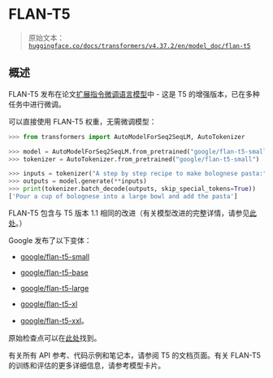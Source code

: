 # FLAN-T5

> 原始文本：[`huggingface.co/docs/transformers/v4.37.2/en/model_doc/flan-t5`](https://huggingface.co/docs/transformers/v4.37.2/en/model_doc/flan-t5)

## 概述

FLAN-T5 发布在论文[扩展指令微调语言模型](https://arxiv.org/pdf/2210.11416.pdf)中 - 这是 T5 的增强版本，已在多种任务中进行微调。

可以直接使用 FLAN-T5 权重，无需微调模型：

```py
>>> from transformers import AutoModelForSeq2SeqLM, AutoTokenizer

>>> model = AutoModelForSeq2SeqLM.from_pretrained("google/flan-t5-small")
>>> tokenizer = AutoTokenizer.from_pretrained("google/flan-t5-small")

>>> inputs = tokenizer("A step by step recipe to make bolognese pasta:", return_tensors="pt")
>>> outputs = model.generate(**inputs)
>>> print(tokenizer.batch_decode(outputs, skip_special_tokens=True))
['Pour a cup of bolognese into a large bowl and add the pasta']
```

FLAN-T5 包含与 T5 版本 1.1 相同的改进（有关模型改进的完整详情，请参见[此处](https://huggingface.co/docs/transformers/model_doc/t5v1.1)。）

Google 发布了以下变体：

+   [google/flan-t5-small](https://huggingface.co/google/flan-t5-small)

+   [google/flan-t5-base](https://huggingface.co/google/flan-t5-base)

+   [google/flan-t5-large](https://huggingface.co/google/flan-t5-large)

+   [google/flan-t5-xl](https://huggingface.co/google/flan-t5-xl)

+   [google/flan-t5-xxl](https://huggingface.co/google/flan-t5-xxl)。

原始检查点可以在[此处](https://github.com/google-research/t5x/blob/main/docs/models.md#flan-t5-checkpoints)找到。

有关所有 API 参考、代码示例和笔记本，请参阅 T5 的文档页面。有关 FLAN-T5 的训练和评估的更多详细信息，请参考模型卡片。

